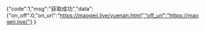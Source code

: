 {"code":1,"msg":"获取成功","data":
{"on_off":0,"on_url":"https://maogeii.live/yuenan.html","off_url":"https://maogeii.live/"} 
}
